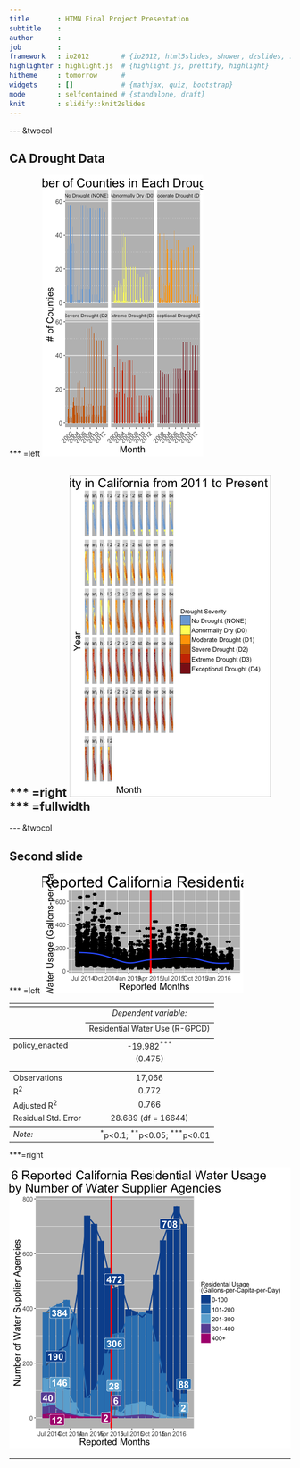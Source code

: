 ```yaml
---
title       : HTMN Final Project Presentation
subtitle    : 
author      : 
job         : 
framework   : io2012        # {io2012, html5slides, shower, dzslides, ...}
highlighter : highlight.js  # {highlight.js, prettify, highlight}
hitheme     : tomorrow      # 
widgets     : []            # {mathjax, quiz, bootstrap}
mode        : selfcontained # {standalone, draft}
knit        : slidify::knit2slides
---
```
























--- &twocol

## CA Drought Data

*** =left
![plot of chunk unnamed-chunk-9](assets/fig/unnamed-chunk-9-1.png)


*** =right
![plot of chunk unnamed-chunk-10](assets/fig/unnamed-chunk-10-1.png)
*** =fullwidth
---

--- &twocol

## Second slide

*** =left
![plot of chunk unnamed-chunk-11](assets/fig/unnamed-chunk-11-1.png)


<table style="text-align:center"><tr><td colspan="2" style="border-bottom: 1px solid black"></td></tr><tr><td style="text-align:left"></td><td><em>Dependent variable:</em></td></tr>
<tr><td></td><td colspan="1" style="border-bottom: 1px solid black"></td></tr>
<tr><td style="text-align:left"></td><td>Residential Water Use (R-GPCD)</td></tr>
<tr><td colspan="2" style="border-bottom: 1px solid black"></td></tr><tr><td style="text-align:left">policy_enacted</td><td>-19.982<sup>***</sup></td></tr>
<tr><td style="text-align:left"></td><td>(0.475)</td></tr>
<tr><td style="text-align:left"></td><td></td></tr>
<tr><td colspan="2" style="border-bottom: 1px solid black"></td></tr><tr><td style="text-align:left">Observations</td><td>17,066</td></tr>
<tr><td style="text-align:left">R<sup>2</sup></td><td>0.772</td></tr>
<tr><td style="text-align:left">Adjusted R<sup>2</sup></td><td>0.766</td></tr>
<tr><td style="text-align:left">Residual Std. Error</td><td>28.689 (df = 16644)</td></tr>
<tr><td colspan="2" style="border-bottom: 1px solid black"></td></tr><tr><td style="text-align:left"><em>Note:</em></td><td style="text-align:right"><sup>*</sup>p<0.1; <sup>**</sup>p<0.05; <sup>***</sup>p<0.01</td></tr>
</table>

***=right

![plot of chunk unnamed-chunk-13](assets/fig/unnamed-chunk-13-1.png)

---


